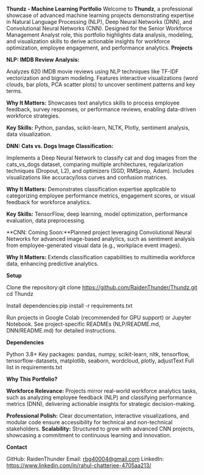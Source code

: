**Thundz - Machine Learning Portfolio**
Welcome to **Thundz**, a professional showcase of advanced machine learning projects demonstrating expertise in Natural Language Processing (NLP), Deep Neural Networks (DNN), and Convolutional Neural Networks (CNN). Designed for the Senior Workforce Management Analyst role, this portfolio highlights data analysis, modeling, and visualization skills to derive actionable insights for workforce optimization, employee engagement, and performance analytics.
**Projects**

**NLP: IMDB Review Analysis:**

Analyzes 620 IMDB movie reviews using NLP techniques like TF-IDF vectorization and bigram modeling. Features interactive visualizations (word clouds, bar plots, PCA scatter plots) to uncover sentiment patterns and key terms.

**Why It Matters:** Showcases text analytics skills to process employee feedback, survey responses, or performance reviews, enabling data-driven workforce strategies.

**Key Skills:** Python, pandas, scikit-learn, NLTK, Plotly, sentiment analysis, data visualization.

**DNN: Cats vs. Dogs Image Classification:**

Implements a Deep Neural Network to classify cat and dog images from the cats_vs_dogs dataset, comparing multiple architectures, regularization techniques (Dropout, L2), and optimizers (SGD, RMSprop, Adam). Includes visualizations like accuracy/loss curves and confusion matrices.

**Why It Matters:** Demonstrates classification expertise applicable to categorizing employee performance metrics, engagement scores, or visual feedback for workforce analytics.

**Key Skills:** TensorFlow, deep learning, model optimization, performance evaluation, data preprocessing.

**CNN: Coming Soon:**Planned project leveraging Convolutional Neural Networks for advanced image-based analytics, such as sentiment analysis from employee-generated visual data (e.g., workplace event images).

**Why It Matters:** Extends classification capabilities to multimedia workforce data, enhancing predictive analytics.


**Setup**

Clone the repository:git clone https://github.com/RaidenThunder/Thundz.git
cd Thundz


Install dependencies:pip install -r requirements.txt


Run projects in Google Colab (recommended for GPU support) or Jupyter Notebook. See project-specific READMEs (NLP/README.md, DNN/README.md) for detailed instructions.

**Dependencies**

Python 3.8+
Key packages: pandas, numpy, scikit-learn, nltk, tensorflow, tensorflow-datasets, matplotlib, seaborn, wordcloud, plotly, adjustText
Full list in requirements.txt

**Why This Portfolio?**

**Workforce Relevance:** Projects mirror real-world workforce analytics tasks, such as analyzing employee feedback (NLP) and classifying performance metrics (DNN), delivering actionable insights for strategic decision-making.

**Professional Polish:** Clear documentation, interactive visualizations, and modular code ensure accessibility for technical and non-technical stakeholders.
**Scalability:** Structured to grow with advanced CNN projects, showcasing a commitment to continuous learning and innovation.

**Contact**

GitHub: RaidenThunder
Email: rbg40004@gmail.com
LinkedIn: https://www.linkedin.com/in/rahul-chatterjee-4705aa213/
